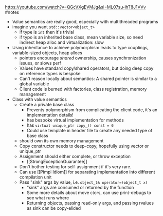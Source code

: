 https://youtube.com/watch?v=QGcVXgEVMJg&si=ML07su-ihT8J1VVv #notes
- Value semantics are really good, especially with multithreaded programs
- imagine you want `std::vector<object_t>`
	- if type is `int` then it's trivial
	- if typo is an inherited base class, mean variable size, so need indirect heap alloc and virtualization: slow
- Using inheritance to achieve polymorphism leads to type couplings, variable-sized objects, heap allocs
	- pointers encourage *shared* ownership, causes synchronization issues, or slows perf
	- Values have standard copy/shared operators, but doing deep copy on reference types is bespoke
	- Can't reason locally about semantics: A shared pointer is similar to a global variable
	- Client code is burned with factories, class registration, memory management
- Class with value semantics
	- Create a private base class
		- Prevents polymorphism from complicating the client code, it's an implementation details!
		- has bespoke virtual implementation for methods
		- has `virtual unique_ptr copy_() const = 0` 
		- Could use template in header file to create any needed type of base class
	- should own its own memory management
	- Copy constructor needs to deep-copy, hopefully using vector or unique_ptr
	- Assignment should either complete, or throw exception
		- [[StrongExceptionGuarantee]]
	- Don't bother testing for self-assignment if it's very rare.
	- Can use [[Pimpl Idiom]] for separating implementation into different compilation unit
	- Pass "sink" args by value, i.e. `object_t& operator=(object_t x)`
		- "sink" args are consumed or returned by the function
		- Some more details about move ctors, can use print-debugs to see what runs where
		- Returning objects, passing read-only args, and passing rvalues as sink can be copy-elided
